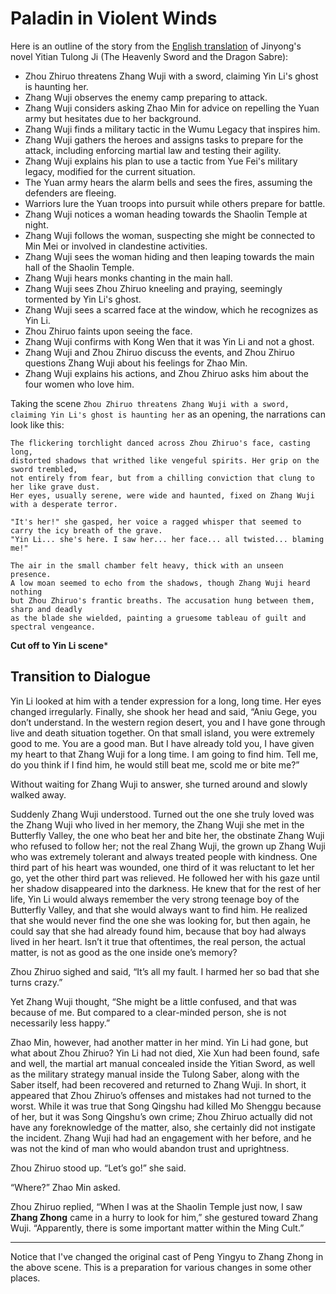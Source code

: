 # Paladin in Violent Winds

Here is an outline of the story from the [English translation](https://foxswuxia.wordpress.com/condor-trilogy-heaven-sword-dragon-saber/yttlj-chapter-40/) of Jinyong's novel Yitian Tulong Ji (The Heavenly Sword and the Dragon Sabre):

- Zhou Zhiruo threatens Zhang Wuji with a sword, claiming Yin Li's ghost is haunting her.
- Zhang Wuji observes the enemy camp preparing to attack.
- Zhang Wuji considers asking Zhao Min for advice on repelling the Yuan army but hesitates due to her background.
- Zhang Wuji finds a military tactic in the Wumu Legacy that inspires him.
- Zhang Wuji gathers the heroes and assigns tasks to prepare for the attack, including enforcing martial law and testing their agility.
- Zhang Wuji explains his plan to use a tactic from Yue Fei's military legacy, modified for the current situation.
- The Yuan army hears the alarm bells and sees the fires, assuming the defenders are fleeing.
- Warriors lure the Yuan troops into pursuit while others prepare for battle.
- Zhang Wuji notices a woman heading towards the Shaolin Temple at night.
- Zhang Wuji follows the woman, suspecting she might be connected to Min Mei or involved in clandestine activities.
- Zhang Wuji sees the woman hiding and then leaping towards the main hall of the Shaolin Temple.
- Zhang Wuji hears monks chanting in the main hall.
- Zhang Wuji sees Zhou Zhiruo kneeling and praying, seemingly tormented by Yin Li's ghost.
- Zhang Wuji sees a scarred face at the window, which he recognizes as Yin Li.
- Zhou Zhiruo faints upon seeing the face.
- Zhang Wuji confirms with Kong Wen that it was Yin Li and not a ghost.
- Zhang Wuji and Zhou Zhiruo discuss the events, and Zhou Zhiruo questions Zhang Wuji about his feelings for Zhao Min.
- Zhang Wuji explains his actions, and Zhou Zhiruo asks him about the four women who love him.

Taking the scene `Zhou Zhiruo threatens Zhang Wuji with a sword, claiming Yin Li's ghost is haunting her` as an opening, the narrations can look like this:

```text
The flickering torchlight danced across Zhou Zhiruo's face, casting long,
distorted shadows that writhed like vengeful spirits. Her grip on the sword trembled,
not entirely from fear, but from a chilling conviction that clung to her like grave dust.
Her eyes, usually serene, were wide and haunted, fixed on Zhang Wuji with a desperate terror.

"It's her!" she gasped, her voice a ragged whisper that seemed to carry the icy breath of the grave.
"Yin Li... she's here. I saw her... her face... all twisted... blaming me!"

The air in the small chamber felt heavy, thick with an unseen presence.
A low moan seemed to echo from the shadows, though Zhang Wuji heard nothing
but Zhou Zhiruo's frantic breaths. The accusation hung between them, sharp and deadly
as the blade she wielded, painting a gruesome tableau of guilt and spectral vengeance.
```
**Cut off to Yin Li scene***

## Transition to Dialogue

Yin Li looked at him with a tender expression for a long, long time.
Her eyes changed irregularly. Finally, she shook her head and said,
“Aniu Gege, you don’t understand. In the western region desert, you and I
have gone through live and death situation together. On that small
island, you were extremely good to me. You are a good man. But I have
already told you, I have given my heart to that Zhang Wuji for a long
time. I am going to find him. Tell me, do you think if I find him, he
would still beat me, scold me or bite me?”

Without waiting for Zhang Wuji to answer, she turned around and slowly walked away.

Suddenly Zhang Wuji understood. Turned out the one she truly loved
was the Zhang Wuji who lived in her memory, the Zhang Wuji she met in
the Butterfly Valley, the one who beat her and bite her, the obstinate
Zhang Wuji who refused to follow her; not the real Zhang Wuji, the grown
up Zhang Wuji who was extremely tolerant and always treated people with
kindness. One third part of his heart was wounded, one third of it was
reluctant to let her go, yet the other third part was relieved. He
followed her with his gaze until her shadow disappeared into the
darkness. He knew that for the rest of her life, Yin Li would always
remember the very strong teenage boy of the Butterfly Valley, and that
she would always want to find him. He realized that she would never find
the one she was looking for, but then again, he could say that she had
already found him, because that boy had always lived in her heart. Isn’t
it true that oftentimes, the real person, the actual matter, is not as
good as the one inside one’s memory?

Zhou Zhiruo sighed and said, “It’s all my fault. I harmed her so bad that she turns crazy.”

Yet Zhang Wuji thought, “She might be a little confused, and that was
because of me. But compared to a clear-minded person, she is not
necessarily less happy.”

Zhao Min, however, had another matter in her mind. Yin Li had gone,
but what about Zhou Zhiruo? Yin Li had not died, Xie Xun had been found,
safe and well, the martial art manual concealed inside the Yitian
Sword, as well as the military strategy manual inside the Tulong Saber,
along with the Saber itself, had been recovered and returned to Zhang
Wuji. In short, it appeared that Zhou Zhiruo’s offenses and mistakes had
not turned to the worst. While it was true that Song Qingshu had killed
Mo Shenggu because of her, but it was Song Qingshu’s own crime; Zhou
Zhiruo actually did not have any foreknowledge of the matter, also, she
certainly did not instigate the incident. Zhang Wuji had had an
engagement with her before, and he was not the kind of man who would
abandon trust and uprightness.

Zhou Zhiruo stood up. “Let’s go!” she said.

“Where?” Zhao Min asked.

Zhou Zhiruo replied, “When I was at the Shaolin Temple just now, I
saw **Zhang Zhong** came in a hurry to look for him,” she gestured
toward Zhang Wuji. “Apparently, there is some important matter within
the Ming Cult.”

----

Notice that I've changed the original cast of Peng Yingyu to Zhang Zhong
in the above scene. This is a preparation for various changes in some
other places.

